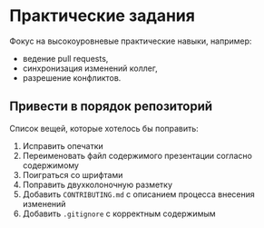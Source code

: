 # Практические задания

Фокус на высокоуровневые практические навыки, например:
* ведение pull requests,
* синхронизация изменений коллег,
* разрешение конфликтов.

## Привести в порядок репозиторий

Список вещей, которые хотелось бы поправить:

1. Исправить опечатки
2. Переименовать файл содержимого презентации согласно содержимому
2. Поиграться со шрифтами
3. Поправить двухколоночную разметку
4. Добавить `CONTRIBUTING.md` с описанием процесса внесения изменений
5. Добавить `.gitignore` с корректным содержимым
